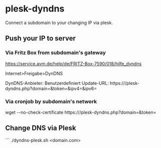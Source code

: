 # plesk-dyndns
Connect a subdomain to your changing IP via plesk.

## Push your IP to server
### Via Fritz Box from subdomain's gateway
https://service.avm.de/help/de/FRITZ-Box-7590/018/hilfe_dyndns

Internet>Freigabe>DynDNS

DynDNS-Anbieter: Benutzerdefiniert
Update-URL: https://<pleskserverip>/plesk-dyndns.php?domain=<domain>&token=<pass>&ipv4=<ipaddr>&ipv6=<ip6addr>
  
### Via cronjob by subdomain's network
wget --no-check-certificate https://<pleskserverip>/plesk-dyndns.php?domain=<domain>&token=<pass>


## Change DNS via Plesk
´´´ ./dyndns-plesk.sh <subdomain> <domain.com>
